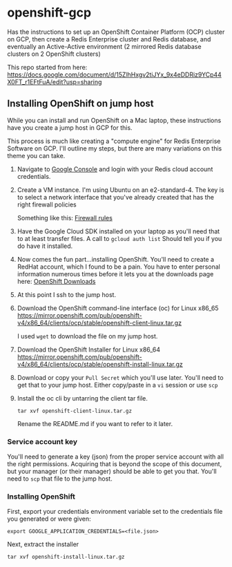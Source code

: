 # openshift-gcp 
Has the instructions to set up an OpenShift Container Platform (OCP) cluster on GCP, then create a Redis Enterprise cluster and Redis database, 
and eventually an Active-Active environment (2 mirrored Redis database clusters on 2 OpenShift clusters)

This repo started from here: https://docs.google.com/document/d/15ZlhHxgv2tiJYx_9x4eDDRiz9YCp44X0FT_r1EFtFuA/edit?usp=sharing

## Installing OpenShift on jump host
While you can install and run OpenShift on a Mac laptop, these instructions have you create a jump host in GCP for this.

This process is much like creating a "compute engine" for Redis Enterprise Software on GCP. I'll outline my steps, but
there are many variations on this theme you can take.

1. Navigate to [Google Console](https://console.google.com) and login with your Redis cloud account credentials.

2. Create a VM instance. I'm using Ubuntu on an e2-standard-4. The key is to select a network interface that you've already created that has the right firewall policies
        
    Something like this: [Firewall rules](./resources/firewall-rules.png)
3. Have the Google Cloud SDK installed on your laptop as you'll need that to at least transfer files. A call to
    `gcloud auth list`
    Should tell you if you do have it installed.
4. Now comes the fun part...installing OpenShift. You'll need to create a RedHat account, which I found to be a pain. You have to enter personal information numerous times before it lets you at the downloads page here:
    [OpenShift Downloads](https://console.redhat.com/openshift/downloads)
5. At this point I ssh to the jump host.
6. Download the OpenShift command-line interface (oc) for Linux x86_65 https://mirror.openshift.com/pub/openshift-v4/x86_64/clients/ocp/stable/openshift-client-linux.tar.gz
    
    I used `wget` to download the file on my jump host.
7. Download the OpenShift Installer for Linux x86_64 https://mirror.openshift.com/pub/openshift-v4/x86_64/clients/ocp/stable/openshift-install-linux.tar.gz
8. Download or copy your `Pull Secret` which you'll use later. You'll need to get that to your jump host. Either copy/paste in a `vi` session or use `scp`
9. Install the oc cli by untarring the client tar file.

   ```
   tar xvf openshift-client-linux.tar.gz
   ```
    Rename the README.md if you want to refer to it later.

### Service account key
You'll need to generate a key (json) from the proper service account with all the right permissions. 
Acquiring that is beyond the scope of this document, but your manager (or their manager) should be able to get you that.
You'll need to `scp` that file to the jump host.

### Installing OpenShift
First, export your credentials environment variable set to the credentials file you generated or were given:
```
export GOOGLE_APPLICATION_CREDENTIALS=<file.json>
```
Next, extract the installer
```
tar xvf openshift-install-linux.tar.gz
```
